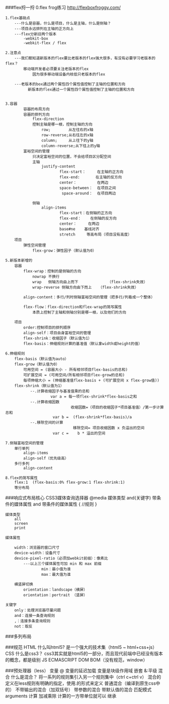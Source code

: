 ###flex捋一捋
	0.flex frog练习
		http://flexboxfroggy.com/
		
	1.flex基础点
		---什么是容器，什么是项目，什么是主轴，什么是侧轴？
		---项目永远排列在主轴的正方向上
		---flex分新旧两个版本
			-webkit-box
			-webkit-flex / flex
	
	2.注意点
		---我们都知道新版本的flex要比老版本的flex强大很多，有没有必要学习老版本的flex？
			移动端开发者必须要关注老版本的flex
				因为很多移动端设备内核低只老版本的flex
		
		---老版本的box通过两个属性四个属性值控制了主轴的位置和方向
		      新版本的flex通过一个属性四个属性值控制了主轴的位置和方向
	

	3.容器
			容器的布局方向
			容器的排列方向
				flex-direction
				控制主轴是哪一根，控制主轴的方向
					row;		从左往右的x轴	
					row-reverse;从右往左的x轴
					column;		从上往下的y轴
					column-reverse;从下往上的y轴
			富裕空间的管理
				只决定富裕空间的位置，不会给项目区分配空间
				主轴
					justify-content
							flex-start：		在主轴的正方向
							flex-end:		在主轴的反方向
							center：			在两边
							space-between：	在项目之间
							 space-around：  在项目两边
							
				侧轴
					align-items
							flex-start：在侧轴的正方向
							flex-end：    在侧轴的反方向
							center：		在两边
							base#ne    基线对齐
         					stretch		等高布局（项目没有高度）	
		项目
			弹性空间管理
				flex-grow：弹性因子（默认值为0）
				
	5.新版本新增的
		容器
			flex-wrap：控制的是侧轴的方向
				nowrap 不换行
				wrap   侧轴方向由上而下 			（flex-shrink失效）
				wrap-reverse 侧轴方向由下而上 	（flex-shrink失效）
			
			align-content：多行/列时侧轴富裕空间的管理（把多行/列看成一个整体）
			
			flex-flow：flex-direction和flex-wrap的简写属性
				本质上控制了主轴和侧轴分别是哪一根，以及他们的方向
		
		项目
			order:控制项目的排列顺序
			align-self：项目自身富裕空间的管理
			flex-shrink：收缩因子（默认值为1）
			flex-basis：伸缩规则计算的基准值（默认拿width或height的值）
	
	6.伸缩规则
		flex-basis（默认值为auto）
		flex-grow（默认值为0）
			可用空间 = (容器大小 - 所有相邻项目flex-basis的总和)
			可扩展空间 = (可用空间/所有相邻项目flex-grow的总和)
			每项伸缩大小 = (伸缩基准值flex-basis + (可扩展空间 x flex-grow值))
		flex-shrink（默认值为1）
			   --.计算收缩因子与基准值乘的总和  
			   			var a = 每一项flex-shrink*flex-basis之和
			   --.计算收缩因数
			                     收缩因数=（项目的收缩因子*项目基准值）/第一步计算总和   
			             var b =  (flex-shrink*flex-basis)/a
			   --.移除空间的计算
			                      移除空间= 项目收缩因数 x 负溢出的空间 
			             var c =    b * 溢出的空间      
	
	7.侧轴富裕空间的管理
		单行单列
			align-items
			align-self（优先级高）
		多行多列
			align-content
	
	8.flex的简写属性
		flex:1  (flex-basis:0% flex-grow:1 flex-shrink:1)	
		等分布局	

###响应式布局核心 CSS3媒体查询选择器
	@media 媒体类型  and(关键字) 带条件的媒体属性 and 带条件的媒体属性 {
		//规则
	}

	媒体类型
		all
		screen
		print
		
	媒体属性
		
		width：浏览器的窗口尺寸
		device-width：设备尺寸
		device-pixel-ratio（必须加webkit前缀）：像素比
			---以上三个媒体属性可加 min 和 max 前缀
					min：最小值为谁
					max：最大值为谁
		
		横竖屏切换
			orientation：landscape（横屏）
			orientation：portrait （竖屏）
		
	关键字
		only：处理浏览器尽量问题
		and：连接一条查询规则
		,：连接多条查询规则
		not：取反
		
###多列布局

###规范
	HTML
		什么叫html5?   是一个强大的技术集（html5 ~ html+css+js）
	CSS
		什么是css3？
			css3其实就是html5的一部分，而且现代前端中已经没有版本的概念，都是级别
	JS
		ECMASCRIPT
		DOM
		BOM（没有规范，window）

###预处理器（less）
	变量
		@
		变量的延迟加载
		变量是块级作用域
	嵌套
		&:平级
	混合
		什么是混合？
			将一系列的规则集引入另一个规则集中（ctrl c+ctrl v）
			混合的定义在less规则有明确的指定，使用.的形式来定义
		普通混合（编译到原生css中的）
		不带输出的混合（加双括号）
		带参数的混合
		带默认值的混合
		匹配模式
		arguments
	计算
		加减乘除   计算的一方带单位就可以
	继承
	
